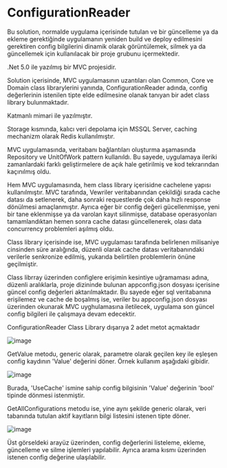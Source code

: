 # ConfigurationReader

Bu solution, normalde uygulama içerisinde tutulan ve bir güncelleme ya da ekleme gerektiğinde uygulamanın yeniden build ve deploy edilmesini gerektiren config bilgilerini dinamik olarak görüntülemek, silmek ya da güncellemek için kullanılacak bir proje grubunu içermektedir. 

.Net 5.0 ile yazılmış bir MVC projesidir. 

Solution içerisinde, MVC uygulamasının uzantıları olan Common, Core ve Domain class librarylerini yanında, ConfigurationReader adında, config değerlerinin istenilen tipte elde edilmesine olanak tanıyan bir adet class library bulunmaktadır.

Katmanlı mimari ile yazılmıştır.

Storage kısmında, kalıcı veri depolama için MSSQL Server, caching mechanizm olarak Redis kullanılmıştır.

MVC uygulamasında, veritabanı bağlantıları oluşturma aşamasında Repository ve UnitOfWork pattern kullanıldı. Bu sayede, uygulamaya ileriki zamanlardaki farklı geliştirmelere de açık hale getirilmiş ve kod tekrarından kaçınılmış oldu.

Hem MVC uygulamasında, hem class library içerisidne cachelene yapısı kullanılmıştır. MVC tarafında, Vewriler veritabanından çekildiği sırada cache datası da setlenerek, daha sonraki requestlerde çok daha hızlı response dönülmesi amaçlanmıştır. Ayrıca eğer bir config değeri gücellenmişse, yeni bir tane eklenmişse ya da varolan kayıt silinmişse, database operasyonları tamamlandıktan hemen sonra cache datası güncellenerek, olası data concurrency problemleri aşılmış oldu.

Class library içerisinde ise, MVC uygulaması tarafında belirlenen milisaniye cinsinden süre aralığında, düzenli olarak cache datası veritabanındaki verilerle senkronize edilmiş, yukarıda belirtilen problemlerin önüne geçilmiştir.

Class librray üzerinden configlere erişimin kesintiye uğramaması adına, düzenli aralıklarla, proje dizininde bulunan appconfig.json dosyası içerisine güncel config değerleri aktarılmaktadır. Bu sayede eğer sql veritabanına erişilemez ve cache de boşalmış ise, veriler bu appconfig.json dosyası üzerinden okunarak MVC uyghulamasına iletilecek, uygulama son güncel config bilgileri ile çalışmaya devam edecektir.

ConfigurationReader Class Library dışarıya 2 adet metot açmaktadır

![image](https://github.com/cihaderoll/ConfigurationReader/assets/54106470/7e78c4ff-a097-44ca-8cff-791ba4925f60)

GetValue<T> metodu, generic olarak, parametre olarak geçilen key ile eşleşen config kaydının 'Value' değerini döner. Örnek kullanım aşağıdaki gibidir.

![image](https://github.com/cihaderoll/ConfigurationReader/assets/54106470/d3e4873c-bbf3-425e-bc60-1076a9f7a398)

Burada, 'UseCache' ismine sahip config bilgisinin 'Value' değerinin 'bool' tipinde dönmesi istenmiştir.

GetAllConfigurations<T> metodu ise, yine aynı şekilde generic olarak, veri tabanında tutulan aktif kayıtların bilgi listesini istenen tipte döner.

![image](https://github.com/cihaderoll/ConfigurationReader/assets/54106470/644ca05f-cc91-43af-84b2-6e5ee7c9c4be)

Üst görseldeki arayüz üzerinden, config değerlerini listeleme, ekleme, güncelleme ve silme işlemleri yapılabilir. Ayrıca arama kısmı üzerinden istenen config değerine ulaşılabilir.

